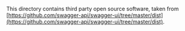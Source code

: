 This directory contains third party open source software, taken
from [https://github.com/swagger-api/swagger-ui/tree/master/dist](https://github.com/swagger-api/swagger-ui/tree/master/dist).